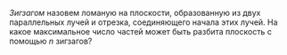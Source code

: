 <i>Зигзагом</i> назовем ломаную на плоскости, образованную из двух параллельных лучей и отрезка, соединяющего начала этих лучей. На какое максимальное число частей может быть разбита плоскость с помощью $n$ зигзагов?